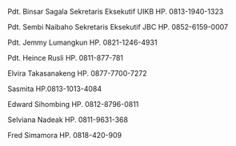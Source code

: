 Pdt. Binsar Sagala
Sekretaris Eksekutif UIKB
HP. 0813-1940-1323

Pdt. Sembi Naibaho
Sekretaris Eksekutif JBC
HP. 0852-6159-0007

Pdt. Jemmy Lumangkun
HP. 0821-1246-4931

Pdt. Heince Rusli
HP. 0811-877-781

Elvira Takasanakeng
HP. 0877-7700-7272

Sasmita
HP.0813-1013-4084

Edward Sihombing
HP. 0812-8796-0811

Selviana Nadeak
HP. 0811-9631-368

Fred Simamora
HP. 0818-420-909
